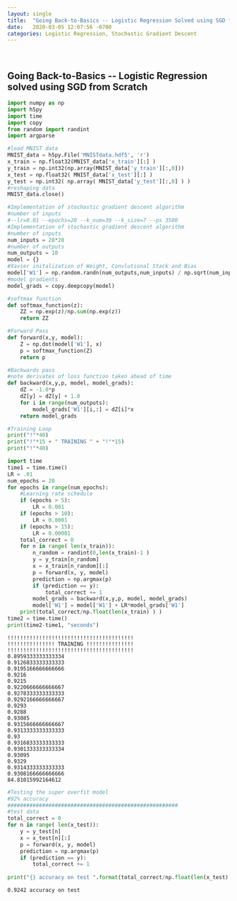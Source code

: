 ```yaml
---
layout: single
title:  "Going Back-to-Basics -- Logistic Regression Solved using SGD from Scratch"
date:   2020-03-05 12:07:56 -0700
categories: Logistic Regression, Stochastic Gradient Descent
---
```



<link rel="stylesheet" type="text/css" href="../semantic/semantic.min.css">
<script
src="https://code.jquery.com/jquery-3.1.1.min.js"
integrity="sha256-hVVnYaiADRTO2PzUGmuLJr8BLUSjGIZsDYGmIJLv2b8="
crossorigin="anonymous"></script>
<script src="../semantic/semantic.min.js">
</script>


<script src="https://cdn.mathjax.org/mathjax/latest/MathJax.js?config=TeX-AMS-MML_HTMLorMML" type="text/javascript"></script>

<br>








## Going Back-to-Basics -- Logistic Regression solved using SGD from Scratch


```python
import numpy as np
import h5py
import time
import copy
from random import randint
import argparse
```


```python
#load MNIST data
MNIST_data = h5py.File('MNISTdata.hdf5', 'r')
x_train = np.float32(MNIST_data['x_train'][:] )
y_train = np.int32(np.array(MNIST_data['y_train'][:,0]))
x_test = np.float32( MNIST_data['x_test'][:] )
y_test = np.int32( np.array( MNIST_data['y_test'][:,0] ) )
#reshaping data
MNIST_data.close() 
```


```python
#Implementation of stochastic gradient descent algorithm
#number of inputs
#--lr=0.01 --epochs=20 --k_num=30 --k_size=7 --ps 3500
#Implementation of stochastic gradient descent algorithm
#number of inputs
num_inputs = 28*28
#number of outputs
num_outputs = 10
model = {}
#Xavier initalization of Weight, Convlutional Stack and Bias
model['W1'] = np.random.randn(num_outputs,num_inputs) / np.sqrt(num_inputs)
#model gradients
model_grads = copy.deepcopy(model)

```


```python
#softmax function
def softmax_function(z):
    ZZ = np.exp(z)/np.sum(np.exp(z))
    return ZZ

#Forward Pass
def forward(x,y, model):
    Z = np.dot(model['W1'], x)
    p = softmax_function(Z)
    return p

#Backwards pass
#note derivates of loss function taken ahead of time
def backward(x,y,p, model, model_grads):
    dZ = -1.0*p
    dZ[y] = dZ[y] + 1.0
    for i in range(num_outputs):
        model_grads['W1'][i,:] = dZ[i]*x
    return model_grads
```


```python
#Training Loop
print("!"*40)
print("!"*15 + " TRAINING " + "!"*15)
print("!"*40)

import time
time1 = time.time()
LR = .01
num_epochs = 20
for epochs in range(num_epochs):
    #Learning rate schedule
    if (epochs > 5):
        LR = 0.001
    if (epochs > 10):
        LR = 0.0001
    if (epochs > 15):
        LR = 0.00001
    total_correct = 0
    for n in range( len(x_train)):
        n_random = randint(0,len(x_train)-1 )
        y = y_train[n_random]
        x = x_train[n_random][:]
        p = forward(x, y, model)
        prediction = np.argmax(p)
        if (prediction == y):
            total_correct += 1
        model_grads = backward(x,y,p, model, model_grads)
        model['W1'] = model['W1'] + LR*model_grads['W1']
    print(total_correct/np.float(len(x_train) ) )
time2 = time.time()
print(time2-time1, "seconds")
```

    !!!!!!!!!!!!!!!!!!!!!!!!!!!!!!!!!!!!!!!!
    !!!!!!!!!!!!!!! TRAINING !!!!!!!!!!!!!!!
    !!!!!!!!!!!!!!!!!!!!!!!!!!!!!!!!!!!!!!!!
    0.8959333333333334
    0.9126833333333333
    0.9195166666666666
    0.9216
    0.9215
    0.9220666666666667
    0.9278333333333333
    0.9292166666666667
    0.9293
    0.9288
    0.93085
    0.9315666666666667
    0.9313333333333333
    0.93
    0.9316833333333333
    0.9301333333333334
    0.93095
    0.9329
    0.9314333333333333
    0.9308166666666666
    84.81015992164612



```python
#Testing the super overfit model 
#92% accuracy 
######################################################
#test data
total_correct = 0
for n in range( len(x_test)):
    y = y_test[n]
    x = x_test[n][:]
    p = forward(x, y, model)
    prediction = np.argmax(p)
    if (prediction == y):
        total_correct += 1
        
print("{} accuracy on test ".format(total_correct/np.float(len(x_test) )))
```

    0.9242 accuracy on test 



